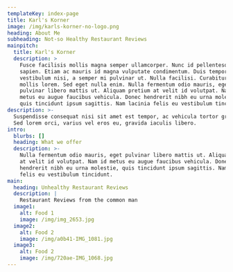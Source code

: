 ```yaml
---
templateKey: index-page
title: Karl's Korner
image: /img/karls-korner-no-logo.png
heading: About Me
subheading: Not-so Healthy Restaurant Reviews
mainpitch:
  title: Karl's Korner
  description: >
    Fusce facilisis mollis magna semper ullamcorper. Nunc id pellentesque
    sapien. Etiam ac mauris id magna vulputate condimentum. Duis tempor
    vestibulum nisi, a semper mi pulvinar ut. Nulla facilisi. Curabitur at
    mollis lorem. Sed eget nulla enim. Nulla fermentum odio mauris, eget
    pulvinar libero mattis ut. Aliquam pretium at velit id volutpat. Nam id
    metus eu augue faucibus vehicula. Donec hendrerit nibh eu urna molestie,
    quis tincidunt ipsum sagittis. Nam lacinia felis eu vestibulum tincidunt. 
description: >-
  Suspendisse consequat nisi sit amet est tempor, ac vehicula tortor gravida.
  Sed lorem orci, varius vel eros eu, gravida iaculis libero.
intro:
  blurbs: []
  heading: What we offer
  description: >-
    Nulla fermentum odio mauris, eget pulvinar libero mattis ut. Aliquam pretium
    at velit id volutpat. Nam id metus eu augue faucibus vehicula. Donec
    hendrerit nibh eu urna molestie, quis tincidunt ipsum sagittis. Nam lacinia
    felis eu vestibulum tincidunt. 
main:
  heading: Unhealthy Restaurant Reviews
  description: |
    Restaurant Reviews from the common man
  image1:
    alt: Food 1
    image: /img/img_2653.jpg
  image2:
    alt: Food 2
    image: /img/a0b41-IMG_1081.jpg
  image3:
    alt: Food 2
    image: /img/720ae-IMG_1068.jpg
---
```


